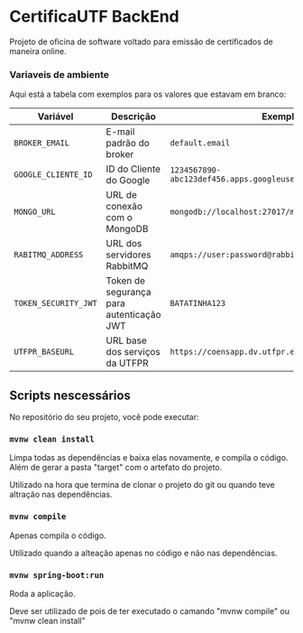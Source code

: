 # CertificaUTF BackEnd

Projeto de oficina de software voltado para emissão de certificados de maneira online.

### Variaveis de ambiente

Aqui está a tabela com exemplos para os valores que estavam em branco:

| Variável             | Descrição                                | Exemplo |
|----------------------|------------------------------------------|---------|
| `BROKER_EMAIL`       | E-mail padrão do broker                 | `default.email` |
| `GOOGLE_CLIENTE_ID`  | ID do Cliente do Google                 | `1234567890-abc123def456.apps.googleusercontent.com` |
| `MONGO_URL`          | URL de conexão com o MongoDB            | `mongodb://localhost:27017/meu-banco` |
| `RABITMQ_ADDRESS`    | URL dos servidores RabbitMQ             | `amqps://user:password@rabbitmq.example.com/vhost` |
| `TOKEN_SECURITY_JWT` | Token de segurança para autenticação JWT | `BATATINHA123` |
| `UTFPR_BASEURL`      | URL base dos serviços da UTFPR          | `https://coensapp.dv.utfpr.edu.br/siacoes/service` |

## Scripts nescessários

No repositório do seu projeto, você pode executar:

### `mvnw clean install`

Limpa todas as dependências e baixa elas novamente, e compila o código.\
Além de gerar a pasta "target" com o artefato do projeto.

Utilizado na hora que termina de clonar o projeto do git ou quando teve altração nas dependências.

### `mvnw compile`

Apenas compila o código.

Utilizado quando a alteação apenas no código e não nas dependências. 

### `mvnw spring-boot:run`

Roda a aplicação.

Deve ser utilizado de pois de ter executado o camando "mvnw compile" ou "mvnw clean install"
